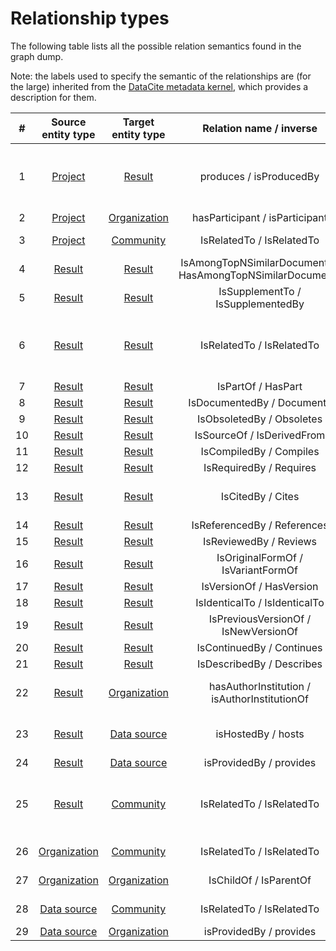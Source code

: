 # Relationship types

The following table lists all the possible relation semantics found in the graph dump.

Note: the labels used to specify the semantic of the relationships are (for the large) inherited from the [DataCite metadata kernel](https://schema.datacite.org/meta/kernel-4.4/doc/DataCite-MetadataKernel_v4.4.pdf), which provides a description for them.

|  # | Source entity type                     | Target entity type                     | Relation name / inverse                                    | Provenance                                      |
|:--:|:--------------------------------------:|:--------------------------------------:|:----------------------------------------------------------:|:-----------------------------------------------:|
| 1  | [Project](../../data-model/entities/project)            | [Result](../../data-model/entities/result)              | produces / isProducedBy                                    | Harvested, Inferred by OpenAIRE, Linked by user |
| 2  | [Project](../../data-model/entities/project)            | [Organization](../../data-model/entities/organization)  | hasParticipant / isParticipant                             | Harvested                                       |
| 3  | [Project](../../data-model/entities/project)            | [Community](../../data-model/entities/community)        | IsRelatedTo / IsRelatedTo                                  | Linked by user                                  |
| 4  | [Result](../../data-model/entities/result)              | [Result](../../data-model/entities/result)              | IsAmongTopNSimilarDocuments / HasAmongTopNSimilarDocuments | Inferred by OpenAIRE                            |
| 5  | [Result](../../data-model/entities/result)              | [Result](../../data-model/entities/result)              | IsSupplementTo / IsSupplementedBy                          | Harvested                                       |
| 6  | [Result](../../data-model/entities/result)              | [Result](../../data-model/entities/result)              | IsRelatedTo / IsRelatedTo                                  | Harvested, Inferred by OpenAIRE, Linked by user |
| 7  | [Result](../../data-model/entities/result)              | [Result](../../data-model/entities/result)              | IsPartOf / HasPart                                         | Harvested                                       |
| 8  | [Result](../../data-model/entities/result)              | [Result](../../data-model/entities/result)              | IsDocumentedBy / Documents                                 | Harvested                                       |
| 9  | [Result](../../data-model/entities/result)              | [Result](../../data-model/entities/result)              | IsObsoletedBy / Obsoletes                                  | Harvested                                       |
| 10 | [Result](../../data-model/entities/result)              | [Result](../../data-model/entities/result)              | IsSourceOf / IsDerivedFrom                                 | Harvested                                       |
| 11 | [Result](../../data-model/entities/result)              | [Result](../../data-model/entities/result)              | IsCompiledBy / Compiles                                    | Harvested                                       |
| 12 | [Result](../../data-model/entities/result)              | [Result](../../data-model/entities/result)              | IsRequiredBy / Requires                                    | Harvested                                       |
| 13 | [Result](../../data-model/entities/result)              | [Result](../../data-model/entities/result)              | IsCitedBy / Cites                                          | Harvested, Inferred by OpenAIRE                 |
| 14 | [Result](../../data-model/entities/result)              | [Result](../../data-model/entities/result)              | IsReferencedBy / References                                | Harvested                                       |
| 15 | [Result](../../data-model/entities/result)              | [Result](../../data-model/entities/result)              | IsReviewedBy / Reviews                                     | Harvested                                       |
| 16 | [Result](../../data-model/entities/result)              | [Result](../../data-model/entities/result)              | IsOriginalFormOf / IsVariantFormOf                         | Harvested                                       |
| 17 | [Result](../../data-model/entities/result)              | [Result](../../data-model/entities/result)              | IsVersionOf / HasVersion                                   | Harvested                                       |
| 18 | [Result](../../data-model/entities/result)              | [Result](../../data-model/entities/result)              | IsIdenticalTo / IsIdenticalTo                              | Harvested                                       |
| 19 | [Result](../../data-model/entities/result)              | [Result](../../data-model/entities/result)              | IsPreviousVersionOf / IsNewVersionOf                       | Harvested                                       |
| 20 | [Result](../../data-model/entities/result)              | [Result](../../data-model/entities/result)              | IsContinuedBy / Continues                                  | Harvested                                       |
| 21 | [Result](../../data-model/entities/result)              | [Result](../../data-model/entities/result)              | IsDescribedBy / Describes                                  | Harvested                                       |
| 22 | [Result](../../data-model/entities/result)              | [Organization](../../data-model/entities/organization)  | hasAuthorInstitution / isAuthorInstitutionOf               | Harvested, Inferred by OpenAIRE                 |
| 23 | [Result](../../data-model/entities/result)              | [Data source](../../data-model/entities/data-source)    | isHostedBy / hosts                                         | Harvested, Inferred by OpenAIRE                 |
| 24 | [Result](../../data-model/entities/result)              | [Data source](../../data-model/entities/data-source)    | isProvidedBy / provides                                    | Harvested                                       |
| 25 | [Result](../../data-model/entities/result)              | [Community](../../data-model/entities/community)        | IsRelatedTo / IsRelatedTo                                  | Harvested, Inferred by OpenAIRE, Linked by user |
| 26 | [Organization](../../data-model/entities/organization)  | [Community](../../data-model/entities/community)        | IsRelatedTo / IsRelatedTo                                  | Linked by user                                  |
| 27 | [Organization](../../data-model/entities/organization)  | [Organization](../../data-model/entities/organization)  | IsChildOf / IsParentOf                                     | Linked by user                                  |
| 28 | [Data source](../../data-model/entities/data-source)    | [Community](../../data-model/entities/community)        | IsRelatedTo / IsRelatedTo                                  | Linked by user                                  |
| 29 | [Data source](../../data-model/entities/data-source)    | [Organization](../../data-model/entities/organization)  | isProvidedBy / provides                                    | Harvested                                       |
